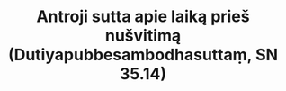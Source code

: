 ---
layout: page
title: 'Antroji sutta apie laiką prieš nušvitimą (Dutiyapubbesambodhasuttaṃ, SN 35.14)'
category: susijusios suttos
index: 
    - Saldybė (assāda)
    - Kartumaa (ādīnava)
    - Ištrukimas (nissaraṇa)
sortIndex: 35014
tags: 
    - Saldybė (assāda)
    - Kartumaa (ādīnava)
    - Ištrukimas (nissaraṇa)
suttacentral: sn35.14
---